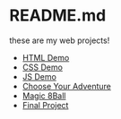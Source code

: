 # README.md
these are my web projects!

<ul>
  <li><a href="html_demo">HTML Demo</a></li>
  <li><a href="css_demo">CSS Demo</a></li>
  <li><a href="js_demo">JS Demo </a></li>
  <li><a href="chose_your_adventure">Choose Your Adventure </a></li>
  <li><a href= "magic_8_ball">Magic 8Ball</a></li>
  <li><a href= "final">Final Project</a></li>
</ul>
